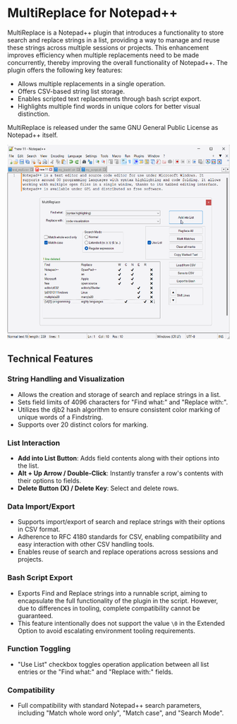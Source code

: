 # MultiReplace for Notepad++

MultiReplace is a Notepad++ plugin that introduces a functionality to store search and replace strings in a list, providing a way to manage and reuse these strings across multiple sessions or projects. This enhancement improves efficiency when multiple replacements need to be made concurrently, thereby improving the overall functionality of Notepad++. The plugin offers the following key features:

- Allows multiple replacements in a single operation.
- Offers CSV-based string list storage.
- Enables scripted text replacements through bash script export.
- Highlights multiple find words in unique colors for better visual distinction.

MultiReplace is released under the same GNU General Public License as Notepad++ itself.

<img src="./NppMultiReplace.gif" alt="MultiReplace Screenshot" width="540" height="440">

## Technical Features

### String Handling and Visualization
- Allows the creation and storage of search and replace strings in a list.
- Sets field limits of 4096 characters for "Find what:" and "Replace with:".
- Utilizes the djb2 hash algorithm to ensure consistent color marking of unique words of a Findstring.
- Supports over 20 distinct colors for marking.

### List Interaction
- **Add into List Button**: Adds field contents along with their options into the list.
- **Alt + Up Arrow / Double-Click**: Instantly transfer a row's contents with their options to fields.
- **Delete Button (X) / Delete Key**: Select and delete rows.

### Data Import/Export
- Supports import/export of search and replace strings with their options in CSV format.
- Adherence to RFC 4180 standards for CSV, enabling compatibility and easy interaction with other CSV handling tools.
- Enables reuse of search and replace operations across sessions and projects.

### Bash Script Export
- Exports Find and Replace strings into a runnable script, aiming to encapsulate the full functionality of the plugin in the script. However, due to differences in tooling, complete compatibility cannot be guaranteed.
- This feature intentionally does not support the value `\0` in the Extended Option to avoid escalating environment tooling requirements.

### Function Toggling
- "Use List" checkbox toggles operation application between all list entries or the "Find what:" and "Replace with:" fields.

### Compatibility
- Full compatibility with standard Notepad++ search parameters, including "Match whole word only", "Match case", and "Search Mode".
